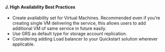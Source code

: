 <h4><b>J.	High Availability Best Practices</b></h4>
<ul>
  <li>Create availability set for Virtual Machines.  Recommended even if you&rsquo;re creating single VM delivering the service, this  allows users to add additional VM of same service in future easily.</li>
  <li>Use GRS as default type for storage account  replication.</li>
  <li>Considering adding Load balancer to your Quickstart  solution wherever applicable.&nbsp; </li>
</ul>
